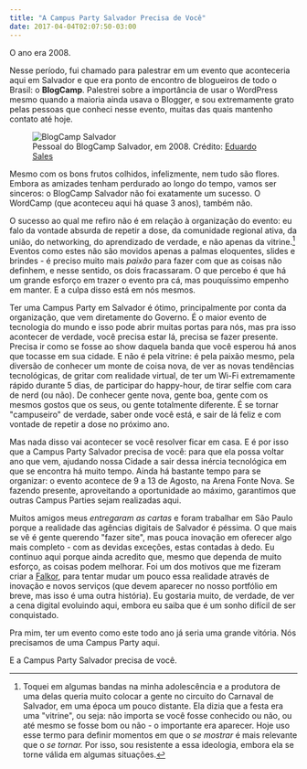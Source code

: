 ```yaml
---
title: "A Campus Party Salvador Precisa de Você"
date: 2017-04-04T02:07:50-03:00
---
```


O ano era 2008.

Nesse período, fui chamado para palestrar em um evento que aconteceria aqui em Salvador e que era ponto de encontro de blogueiros de todo o Brasil: o **BlogCamp**. Palestrei sobre a importância de usar o WordPress mesmo quando a maioria ainda usava o Blogger, e sou extremamente grato pelas pessoas que conheci nesse evento, muitas das quais mantenho contato até hoje.

<figure>
<img src="https://i.imgur.com/DNfCjII.jpg" alt="BlogCamp Salvador"><figcaption>Pessoal do BlogCamp Salvador, em 2008. Crédito: <a href="https://www.facebook.com/photo.php?fbid=10155088005792156&set=a.10150266582152156.343921.673837155&type=3&permPage=1" title="Facebook de Eduardo Sales">Eduardo Sales</a>
</figcaption></figure>

Mesmo com os bons frutos colhidos, infelizmente, nem tudo são flores. Embora as amizades tenham perdurado ao longo do tempo, vamos ser sinceros: o BlogCamp Salvador não foi exatamente um sucesso. O WordCamp (que aconteceu aqui há quase 3 anos), também não.

O sucesso ao qual me refiro não é em relação à organização do evento: eu falo da vontade absurda de repetir a dose, da comunidade regional ativa, da união, do networking, do aprendizado de verdade, e não apenas da vitrine.[^1] Eventos como estes não são movidos apenas a palmas eloquentes, slides e brindes - é preciso muito mais *paixão* para fazer com que as coisas não definhem, e nesse sentido, os dois fracassaram. O que percebo é que há um grande esforço em trazer o evento pra cá, mas pouquíssimo empenho em manter. E a culpa disso está em nós mesmos.

Ter uma Campus Party em Salvador é ótimo, principalmente por conta da organização, que vem diretamente do Governo. É o maior evento de tecnologia do mundo e isso pode abrir muitas portas para nós, mas pra isso acontecer de verdade, você precisa estar lá, precisa se fazer presente. Precisa ir como se fosse ao show daquela banda que você esperou há anos que tocasse em sua cidade. E não é pela vitrine: é pela paixão mesmo, pela diversão de conhecer um monte de coisa nova, de ver as novas tendências tecnológicas, de gritar com realidade virtual, de ter um Wi-Fi extremamente rápido durante 5 dias, de participar do happy-hour, de tirar selfie com cara de nerd (ou não). De conhecer gente nova, gente boa, gente com os mesmos gostos que os seus, ou gente totalmente diferente. É se tornar "campuseiro" de verdade, saber onde você está, e sair de lá feliz e com vontade de repetir a dose no próximo ano.

Mas nada disso vai acontecer se você resolver ficar em casa. E é por isso que a Campus Party Salvador precisa de você: para que ela possa voltar ano que vem, ajudando nossa Cidade a sair dessa inércia tecnológica em que se encontra há muito tempo. Ainda há bastante tempo para se organizar: o evento acontece de 9 a 13 de Agosto, na Arena Fonte Nova. Se fazendo presente, aproveitando a oportunidade ao máximo, garantimos que outras Campus Parties sejam realizadas aqui.

Muitos amigos meus *entregaram as cartas* e foram trabalhar em São Paulo porque a realidade das agências digitais de Salvador é péssima. O que mais se vê é gente querendo "fazer site", mas pouca inovação em oferecer algo mais completo - com as devidas exceções, estas contadas à dedo. Eu continuo aqui porque ainda acredito que, mesmo que dependa de muito esforço, as coisas podem melhorar. Foi um dos motivos que me fizeram criar a [Falkor](https://falkor.com.br), para tentar mudar um pouco essa realidade através de inovação e novos serviços (que devem aparecer no nosso portfólio em breve, mas isso é uma outra história). Eu gostaria muito, de verdade, de ver a cena digital evoluindo aqui, embora eu saiba que é um sonho difícil de ser conquistado.

Pra mim, ter um evento como este todo ano já seria uma grande vitória. Nós precisamos de uma Campus Party aqui.

E a Campus Party Salvador precisa de você.

[^1]: Toquei em algumas bandas na minha adolescência e a produtora de uma delas queria muito colocar a gente no circuito do Carnaval de Salvador, em uma época um pouco distante. Ela dizia que a festa era uma "vitrine", ou seja: não importa se você fosse conhecido ou não, ou até mesmo se fosse bom ou não - o importante era aparecer. Hoje uso esse termo para definir momentos em que o *se mostrar* é mais relevante que o *se tornar.* Por isso, sou resistente a essa ideologia, embora ela se torne válida em algumas situações.